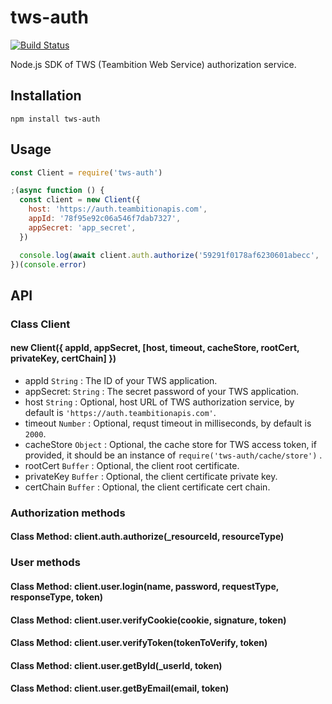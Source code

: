 # tws-auth
[![Build Status](https://travis-ci.org/teambition/tws-auth.svg?branch=master)](https://travis-ci.org/teambition/tws-auth)

Node.js SDK of TWS (Teambition Web Service) authorization service.

## Installation

```
npm install tws-auth
```

## Usage

```js
const Client = require('tws-auth')

;(async function () {
  const client = new Client({
    host: 'https://auth.teambitionapis.com',
    appId: '78f95e92c06a546f7dab7327',
    appSecret: 'app_secret',
  })

  console.log(await client.auth.authorize('59291f0178af6230601abecc', 'app'))
})(console.error)
```

## API

### Class Client

#### new Client({ appId, appSecret, [host, timeout, cacheStore, rootCert, privateKey, certChain] })

- appId `String` : The ID of your TWS application.
- appSecret: `String` : The secret password of your TWS application.
- host `String` : Optional, host URL of TWS authorization service, by default is `'https://auth.teambitionapis.com'`.
- timeout `Number` : Optional, requst timeout in milliseconds, by default is `2000`.
- cacheStore `Object` : Optional, the cache store for TWS access token, if provided, it should be an instance of `require('tws-auth/cache/store')` .
- rootCert `Buffer` : Optional, the client root certificate.
- privateKey `Buffer` : Optional, the client certificate private key.
- certChain `Buffer` : Optional, the client certificate cert chain.

### Authorization methods

#### Class Method: client.auth.authorize(_resourceId, resourceType)

### User methods

#### Class Method: client.user.login(name, password, requestType, responseType, token)

#### Class Method: client.user.verifyCookie(cookie, signature, token)

#### Class Method: client.user.verifyToken(tokenToVerify, token)

#### Class Method: client.user.getById(_userId, token)

#### Class Method: client.user.getByEmail(email, token)
